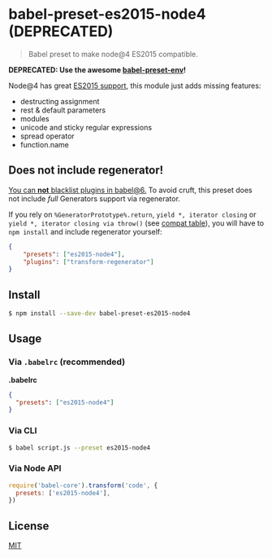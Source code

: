# babel-preset-es2015-node4 **(DEPRECATED)**

> Babel preset to make node@4 ES2015 compatible.

**DEPRECATED: Use the awesome [babel-preset-env](https://github.com/babel/babel-preset-env)!**

Node@4 has great [ES2015 support](https://nodejs.org/en/docs/es6/),
this module just adds missing features:
- destructing assignment
- rest & default parameters
- modules
- unicode and sticky regular expressions
- spread operator
- function.name

## Does not include regenerator!
[You can **not** blacklist plugins in babel@6.](https://github.com/babel/babel/issues/3016) To avoid cruft, this preset does not include *full* Generators support via regenerator.

If you rely on `%GeneratorPrototype%.return`, `yield *, iterator closing` or `yield *, iterator closing via throw()` (see [compat table](https://kangax.github.io/compat-table/es6/#test-generators)), you will have to `npm install` and include regenerator yourself:

```json
{
	"presets": ["es2015-node4"],
	"plugins": ["transform-regenerator"]
}
```

## Install

```sh
$ npm install --save-dev babel-preset-es2015-node4
```

## Usage

### Via `.babelrc` (recommended)

**.babelrc**

```json
{
  "presets": ["es2015-node4"]
}
```

### Via CLI

```sh
$ babel script.js --preset es2015-node4
```

### Via Node API

```javascript
require('babel-core').transform('code', {
  presets: ['es2015-node4'],
})
```

## License

[MIT](./LICENSE)
